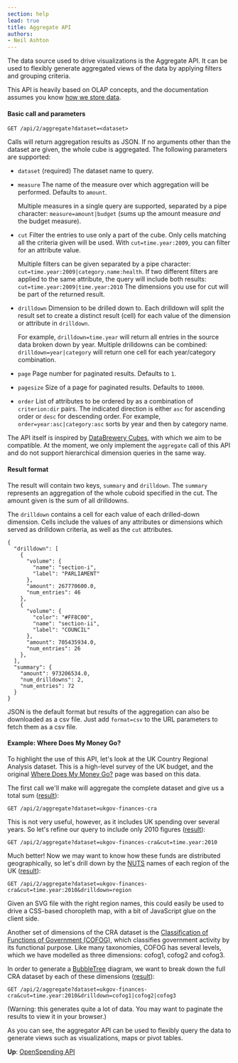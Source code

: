 ```yaml
---
section: help
lead: true
title: Aggregate API
authors:
- Neil Ashton
---
```

The data source used to drive visualizations is the Aggregate API. It
can be used to flexibly generate aggregated views of the data by
applying filters and grouping criteria.

This API is heavily based on OLAP concepts, and the documentation assumes
you know [how we store data](../../help/guide/en/data-model/).

#### Basic call and parameters

    GET /api/2/aggregate?dataset=<dataset>

Calls will return aggregation results as JSON. If no arguments other than the
dataset are given, the whole cube is aggregated. The following parameters are supported:

* ``dataset`` (required)
  The dataset name to query.

* ``measure``
  The name of the measure over which aggregation will be performed. Defaults to
  ``amount``.

  Multiple measures in a single query are supported, separated by a pipe character:
  ``measure=amount|budget`` (sums up the amount measure *and* the budget measure).

* ``cut``
  Filter the entries to use only a part of the cube. Only cells matching all the
  criteria given will be used. With ``cut=time.year:2009``, you can filter for an
  attribute value.

  Multiple filters can be given separated by a pipe character:
  ``cut=time.year:2009|category.name:health``. If two different filters are applied
  to the same attribute, the query will include both results:
  ``cut=time.year:2009|time.year:2010`` The dimensions you use for cut will be part
  of the returned result.

* ``drilldown``
  Dimension to be drilled down to. Each drilldown will split the result set to create
  a distinct result (cell) for each value of the dimension or attribute in
  ``drilldown``.

  For example, ``drilldown=time.year`` will return all entries in the source data
  broken down by year. Multiple drilldowns can be combined: ``drilldown=year|category``
  will return one cell for each year/category combination.

* ``page``
  Page number for paginated results. Defaults to ``1``.

* ``pagesize``
  Size of a page for paginated results. Defaults to ``10000``.

* ``order``
  List of attributes to be ordered by as a combination of ``criterion:dir``
  pairs. The indicated direction is either ``asc`` for ascending order
  or ``desc`` for descending order. For example, ``order=year:asc|category:asc``
  sorts by year and then by category name.

The API itself is inspired by [DataBrewery Cubes](http://packages.python.org/cubes/server.html#api),
with which we aim to be compatible. At the moment, we only implement the ``aggregate`` call of
this API and do not support hierarchical dimension queries in the same way.

#### Result format

The result will contain two keys, ``summary`` and ``drilldown``. The ``summary``
represents an aggregation of the whole cuboid specified in the cut. The
amount given is the sum of all drilldowns.

The ``drilldown`` contains a cell for each value of each drilled-down
dimension. Cells include the values of any attributes or dimensions
which served as drilldown criteria, as well as the ``cut`` attributes.

    {
      "drilldown": [
        {
          "volume": {
            "name": "section-i",
            "label": "PARLIAMENT"
          },
          "amount": 267770600.0,
          "num_entries": 46
        },
        {
          "volume": {
            "color": "#FF8C00",
            "name": "section-ii",
            "label": "COUNCIL"
          },
          "amount": 705435934.0,
          "num_entries": 26
        },
      ],
      "summary": {
        "amount": 973206534.0,
        "num_drilldowns": 2,
        "num_entries": 72
      }
    }

JSON is the default format but results of the aggregation can also be downloaded as a csv file. Just add ``format=csv`` to the URL parameters to fetch them as a csv file.

#### Example: Where Does My Money Go?

To highlight the use of this API, let's look at the UK Country
Regional Analysis dataset. This is a high-level survey of the
UK budget, and the original [Where Does My Money Go?](http://wheredoesmymoneygo.org)
page was based on this data.

The first call we'll make will aggregate the complete dataset
and give us a total sum ([result](http://openspending.org/api/2/aggregate?dataset=ukgov-finances-cra)):

    GET /api/2/aggregate?dataset=ukgov-finances-cra

This is not very useful, however, as it includes UK spending
over several years. So let's refine our query to include only
2010 figures ([result](http://openspending.org/api/2/aggregate?dataset=ukgov-finances-cra&cut=time.year:2010)):

    GET /api/2/aggregate?dataset=ukgov-finances-cra&cut=time.year:2010

Much better! Now we may want to know how these funds are distributed
geographically, so let's drill down by the [NUTS](http://epp.eurostat.ec.europa.eu/portal/page/portal/nuts_nomenclature/introduction)
names of each region of the UK ([result](http://openspending.org/api/2/aggregate?dataset=ukgov-finances-cra&cut=time.year:2010&drilldown=region)):

    GET /api/2/aggregate?dataset=ukgov-finances-cra&cut=time.year:2010&drilldown=region

Given an SVG file with the right region names, this could easily be
used to drive a CSS-based choropleth map, with a bit of JavaScript
glue on the client side.

Another set of dimensions of the CRA dataset is the [Classification of
Functions of Government (COFOG)](http://unstats.un.org/unsd/cr/registry/regcst.asp?Cl=4),
which classifies government activity by its functional purpose. Like
many taxonomies, COFOG has several levels, which we have modelled as
three dimensions: cofog1, cofog2 and cofog3.

In order to generate a [BubbleTree](http://vis4.net/blog/posts/tutorial-bubble-tree/)
diagram, we want to break down the full CRA dataset by each of these
dimensions ([result](http://openspending.org/api/2/aggregate?dataset=ukgov-finances-cra&cut=time.year:2010&drilldown=cofog1|cofog2|cofog3)):

    GET /api/2/aggregate?dataset=ukgov-finances-cra&cut=time.year:2010&drilldown=cofog1|cofog2|cofog3

(Warning: this generates quite a lot of data. You may want to paginate
the results to view it in your browser.)

As you can see, the aggregator API can be used to flexibly query the
data to generate views such as visualizations, maps or pivot tables.

**Up**: [OpenSpending API](../)
